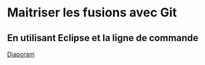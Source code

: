 # Maitriser les fusions avec Git

## En utilisant Eclipse et la ligne de commande

[Diaporam](http://wehdrc.pages.innovation.insee.eu/git-merge)